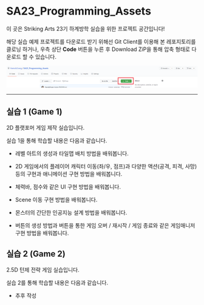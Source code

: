 # SA23_Programming_Assets
이 곳은 Striking Arts 23기 하계방학 실습을 위한 프로젝트 공간입니다!

해당 실습 예제 프로젝트를 다운로드 받기 위해선 Git Client를 이용해 본 레포지토리를 클로닝 하거나, 우측 상단 **Code** 버튼을 누른 후 Download ZiP을 통해 압축 형태로 다운로드 할 수 있습니다.

![](./PageImage/Image01.PNG)

-----

## 실습 1 (Game 1)

2D 플랫포머 게임 제작 실습입니다.

실습 1을 통해 학습할 내용은 다음과 같습니다.

*   레벨 아트의 생성과 타일맵 배치 방법을 배워봅니다.

*   2D 게임에서의 플레이어 캐릭터 이동(좌/우, 점프)과 다양한 액션(공격, 피격, 사망)등의 구현과 애니메이션 구현 방법을 배워봅니다.

*   체력바, 점수와 같은 UI 구현 방법을 배워봅니다.
*   Scene 이동 구현 방법을 배워봅니다.
*   몬스터의 간단한 인공지능 설계 방법을 배워봅니다.
*   버튼의 생성 방법과 버튼을 통한 게임 오버 / 재시작 / 게임 종료와 같은 게임매니저 구현 방법을 배워봅니다.

## 실습 2 (Game 2)

2.5D 턴제 전략 게임 실습입니다.

실습 2를 통해 학습할 내용은 다음과 같습니다.

*   추후 작성